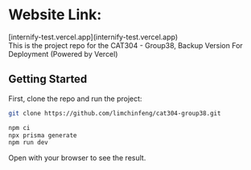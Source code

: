 <h1>Website Link:</h1>
[internify-test.vercel.app](internify-test.vercel.app)
<br/>
This is the project repo for the CAT304 - Group38,
Backup Version For Deployment (Powered by Vercel)

<br/>

## Getting Started

First, clone the repo and run the project:

```bash
git clone https://github.com/limchinfeng/cat304-group38.git

npm ci 
npx prisma generate
npm run dev
```

Open  with your browser to see the result.

